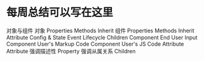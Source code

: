 # 每周总结可以写在这里
对象与组件
   对象
   Properties
   Methods
   Inherit
   组件
   Properties
    Methods
    Inherit
    Attribute
    Config & State
    Event
    Lifecycle
    Children
Component
   End User Input
   Component User's Markup Code
   Component User's JS Code
Attribute
   Attribute 强调描述性
   Property 强调从属关系
Children